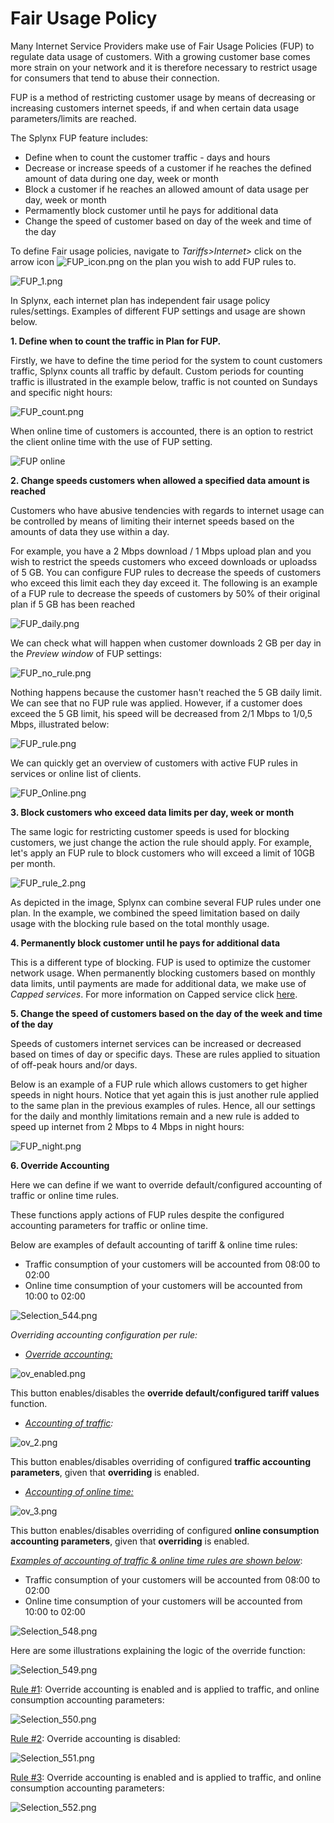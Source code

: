 Fair Usage Policy
================


Many Internet Service Providers make use of Fair Usage Policies (FUP) to regulate data usage of customers. With a growing customer base comes more strain on your network and it is therefore necessary to restrict usage for consumers that tend to abuse their connection.

FUP is a method of restricting customer usage by means of decreasing or increasing customers internet speeds, if and when certain data usage parameters/limits are reached.

The Splynx FUP feature includes:

* Define when to count the customer traffic - days and hours
* Decrease or increase speeds of a customer if he reaches the defined amount of data during one day, week or month
* Block a customer if he reaches an allowed amount of data usage per day, week or month
* Permamently block customer until he pays for additional data
* Change the speed of customer based on day of the week and time of the day  

To define Fair usage policies, navigate to *Tariffs>Internet>* click on the arrow icon  <icon class="image-icon">![FUP_icon.png](FUP_icon.png)</icon> on the plan you wish to add FUP rules to.

![FUP_1.png](FUP_1.png)

In Splynx, each internet plan has independent fair usage policy rules/settings. Examples of different FUP settings and usage are shown below.

**1. Define when to count the traffic in Plan for FUP.**

Firstly, we have to define the time period for the system to count customers traffic, Splynx counts all traffic by default. Custom periods for counting traffic is illustrated in the example below, traffic is not counted on Sundays and specific night hours:

![FUP_count.png](FUP_count.png)

When online time of customers is accounted, there is an option to restrict the client online time with the use of FUP setting.

![FUP online](FUP_online.png)


**2. Change speeds customers when allowed a specified data amount is reached**

Customers who have abusive tendencies with regards to internet usage can be controlled by means of limiting their internet speeds based on the amounts of data they use within a day.

For example, you have a 2 Mbps download / 1 Mbps upload plan and you wish to restrict the speeds customers who exceed downloads or uploadss of 5 GB. You can configure FUP rules to decrease the speeds of customers who exceed this limit each they day exceed it. The following is an example of a FUP rule to decrease the speeds of customers by 50% of their original plan if 5 GB has been reached

![FUP_daily.png](FUP_daily.png)

We can check what will happen when customer downloads 2 GB per day in the _Preview window_ of FUP settings:

![FUP_no_rule.png](FUP_no_rule.png)

Nothing happens because the customer hasn't reached the 5 GB daily limit. We can see that no FUP rule was applied. However, if a customer does exceed the 5 GB limit, his speed will be decreased from 2/1 Mbps to 1/0,5 Mbps, illustrated below:

![FUP_rule.png](FUP_rule.png)

We can quickly get an overview of customers with active FUP rules in services or online list of clients.

![FUP_Online.png](FUP_online_ra.png)

**3. Block customers who exceed data limits per day, week or month**

The same logic for restricting customer speeds is used for blocking customers, we just change the action the rule should apply. For example, let's apply an FUP rule to block customers who will exceed a limit of 10GB per month.

![FUP_rule_2.png](FUP_rule_2.png)

As depicted in the image, Splynx can combine several FUP rules under one plan. In the example, we combined the speed limitation based on daily usage with the blocking rule based on the total monthly usage.

**4. Permanently block customer until he pays for additional data**

This is a different type of blocking. FUP is used to optimize the customer network usage. When permanently blocking customers based on monthly data limits, until payments are made for additional data, we make use of *Capped services*. For more information on Capped service click [here](configuring_tariff_plans/capped_plans/capped_plans.md).


**5. Change the speed of customers based on the day of the week and time of the day**

Speeds of customers internet services can be increased or decreased based on times of day or specific days. These are rules applied to situation of off-peak hours and/or days.

Below is an example of a FUP rule which  allows customers to get higher speeds in night hours. Notice that yet again this is just another rule applied to the same plan in the previous examples of rules. Hence, all our settings for the daily and monthly limitations remain and a new rule is added to speed up internet from 2 Mbps to 4 Mbps in night hours:

![FUP_night.png](FUP_night.png)

**6. Override Accounting**

Here we can define if we want to override default/configured accounting of traffic or online time rules.

These functions apply actions of FUP rules despite the configured accounting parameters for traffic or online time.

Below are examples of default accounting of tariff & online time rules:

* Traffic consumption of your customers will be accounted from 08:00 to 02:00
* Online time consumption of your customers will be accounted from 10:00 to 02:00

![Selection_544.png](Selection_544.png)

_Overriding accounting configuration per rule:_

* _<u>Override accounting:</u>_

![ov_enabled.png](ov_enabled.png)

This button enables/disables the **override default/configured tariff values** function.

* _<u>Accounting of traffic</u>:_

![ov_2.png](ov_2.png)

This button enables/disables overriding of configured **traffic accounting parameters**, given that **overriding** is enabled.


* _<u>Accounting of online time:</u>_

![ov_3.png](ov_3.png)

This button enables/disables overriding of configured **online consumption accounting parameters**, given that **overriding** is enabled.

_<u>Examples of accounting of traffic & online time rules are shown below</u>_:

* Traffic consumption of your customers will be accounted from 08:00 to 02:00
* Online time consumption of your customers will be accounted from 10:00 to 02:00

![Selection_548.png](Selection_548.png)

Here are some illustrations explaining the logic of the override function:

![Selection_549.png](Selection_549.png)

<u>Rule #1</u>: Override accounting is enabled and is applied to traffic, and online consumption accounting parameters:

![Selection_550.png](Selection_550.png)

<u>Rule #2</u>: Override accounting is disabled:

![Selection_551.png](Selection_551.png)

<u>Rule #3</u>:  Override accounting is enabled and is applied to traffic, and online consumption accounting parameters:

![Selection_552.png](Selection_552.png)
